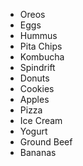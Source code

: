 - Oreos
- Eggs
- Hummus
- Pita Chips
- Kombucha
- Spindrift
- Donuts
- Cookies
- Apples
- Pizza
- Ice Cream
- Yogurt
- Ground Beef
- Bananas